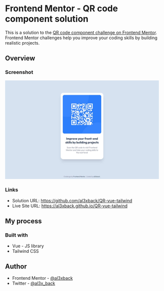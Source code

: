 # Frontend Mentor - QR code component solution

This is a solution to the [QR code component challenge on Frontend Mentor](https://www.frontendmentor.io/challenges/qr-code-component-iux_sIO_H). Frontend Mentor challenges help you improve your coding skills by building realistic projects.

## Overview

### Screenshot

![](./screenshot.jpg)

### Links

- Solution URL: https://github.com/al3xback/QR-vue-tailwind
- Live Site URL: https://al3xback.github.io/QR-vue-tailwind

## My process

### Built with

- Vue - JS library
- Tailwind CSS

## Author

- Frontend Mentor - [@al3xback](https://www.frontendmentor.io/profile/al3xback)
- Twitter - [@al3x_back](https://twitter.com/al3x_back)
